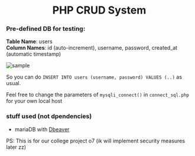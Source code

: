 <h1 align="center">PHP CRUD System </h1> 

### Pre-defined DB for testing:
**Table Name**: users <br>
**Column Names**: id (auto-increment), username, password, created_at (automatic timestamp)

![sample](https://i.imgur.com/ptEbhqr.png)

So you can do `INSERT INTO users (username, password) VALUES (..)` as usual. 

Feel free to change the parameters of `mysqli_connect()` in `connect_sql.php` for your own local host

### stuff used (not dpendencies)
- mariaDB with [Dbeaver](https://dbeaver.io/)

PS: This is for our college project o7 (ik will implement security measures later zz)
